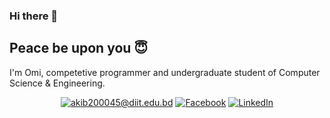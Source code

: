 ### Hi there 👋
## Peace be upon you 😇
I'm Omi, competetive programmer and undergraduate student of Computer Science & Engineering.

<p align="center">
	<a href="https://mail.google.com/mail/u/0/#inbox?compose=DmwnWstpsHnmsxwfdddnhKBPSJdbFtcmbtLMGBgsDqmqRwLqKNbKlqSwBWssHcFjBqcZQjSsHpJg"><img src="http://img.shields.io/badge/-@akibhossainomi-_?label=Send%20Mail&style=social&logo=gmail" alt="akib200045@diit.edu.bd"></a>
  <a href="https://www.facebook.com/omio.antu/"><img src="https://img.shields.io/badge/Facebook--_.svg?style=social&logo=facebook" alt="Facebook"></a>
	<a href="https://www.linkedin.com/in/mdakibhossainomi-programmer-problemsolver/"><img src="https://img.shields.io/badge/LinkedIn--_.svg?style=social&logo=linkedin" alt="LinkedIn"></a>
  
<!--
**AkibHossainOmi/AkibHossainOmi** is a ✨ _special_ ✨ repository because its `README.md` (this file) appears on your GitHub profile.

Here are some ideas to get you started:

- 🔭 I’m currently working on ...
- 🌱 I’m currently learning ...
- 👯 I’m looking to collaborate on ...
- 🤔 I’m looking for help with ...
- 💬 Ask me about ...
- 📫 How to reach me: ...
- 😄 Pronouns: ...
- ⚡ Fun fact: ...
-->
